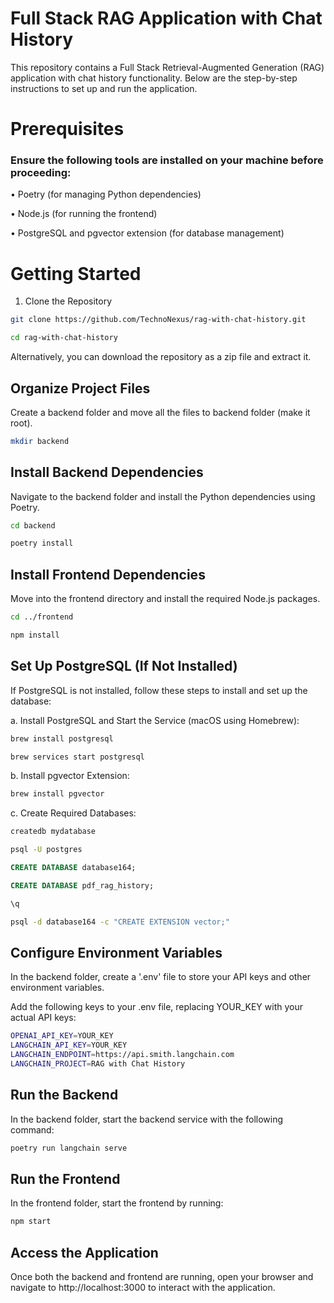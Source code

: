 # Full Stack RAG Application with Chat History

This repository contains a Full Stack Retrieval-Augmented Generation (RAG) application with chat history functionality. Below are the step-by-step instructions to set up and run the application.

# Prerequisites

### Ensure the following tools are installed on your machine before proceeding:
•	Poetry (for managing Python dependencies)

•	Node.js (for running the frontend)

•	PostgreSQL and pgvector extension (for database management)

# Getting Started
1. Clone the Repository
   
```bash
git clone https://github.com/TechnoNexus/rag-with-chat-history.git
```
```bash
cd rag-with-chat-history
```

Alternatively, you can download the repository as a zip file and extract it.

## Organize Project Files

Create a backend folder and move all the files to backend folder (make it root).

```bash
mkdir backend
```

## Install Backend Dependencies

Navigate to the backend folder and install the Python dependencies using Poetry.

```bash
cd backend
```
```bash
poetry install
```
## Install Frontend Dependencies

Move into the frontend directory and install the required Node.js packages.

```bash
cd ../frontend
```
```bash
npm install
```

## Set Up PostgreSQL (If Not Installed)

If PostgreSQL is not installed, follow these steps to install and set up the database:

a. Install PostgreSQL and Start the Service (macOS using Homebrew):

```bash
brew install postgresql
```
```bash
brew services start postgresql
```

b. Install pgvector Extension:

```bash
brew install pgvector
```

c. Create Required Databases:

```bash
createdb mydatabase
```
```bash
psql -U postgres
```
```sql
CREATE DATABASE database164;
```
```sql
CREATE DATABASE pdf_rag_history;
```
```sql
\q
```
```bash
psql -d database164 -c "CREATE EXTENSION vector;"
```

## Configure Environment Variables

In the backend folder, create a '.env' file to store your API keys and other environment variables.

Add the following keys to your .env file, replacing YOUR_KEY with your actual API keys:

```bash
OPENAI_API_KEY=YOUR_KEY
LANGCHAIN_API_KEY=YOUR_KEY
LANGCHAIN_ENDPOINT=https://api.smith.langchain.com
LANGCHAIN_PROJECT=RAG with Chat History
```

## Run the Backend

In the backend folder, start the backend service with the following command:

```bash
poetry run langchain serve
```

## Run the Frontend

In the frontend folder, start the frontend by running:

```bash
npm start
```

## Access the Application

Once both the backend and frontend are running, open your browser and navigate to http://localhost:3000 to interact with the application.

